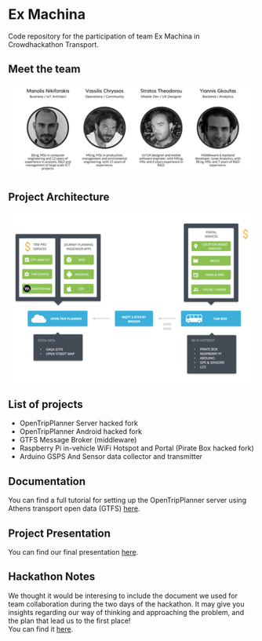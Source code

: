 # Ex Machina
Code repository for the participation of team Ex Machina in Crowdhackathon Transport.

## Meet the team
![Team][1]

## Project Architecture
![Architecture][2]

## List of projects
- OpenTripPlanner Server hacked fork
- OpenTripPlanner Android hacked fork
- GTFS Message Broker (middleware)
- Raspberry Pi in-vehicle WiFi Hotspot and Portal (Pirate Box hacked fork)
- Arduino GSPS And Sensor data collector and transmitter 

## Documentation
You can find a full tutorial for setting up the OpenTripPlanner server using Athens transport open data (GTFS) [here][4].

## Project Presentation
You can find our final presentation [here][3].

## Hackathon Notes
We thought it would be interesing to include the document we used for team collaboration during the two days of the hackathon.
It may give you insights regarding our way of thinking and approaching the problem, and the plan that lead us to the first place!  
You can find it [here][5].

[1]: /assets/team.png "Team"
[2]: /assets/diagram.png "Architecture Diagram"
[3]: /assets/presentation.pdf "Final Presentation"
[4]: /assets/tutorial.pdf "OpenTripPlanner Athens Tutorial"
[5]: /assets/notes.pdf "Crowdhackathon Notes"